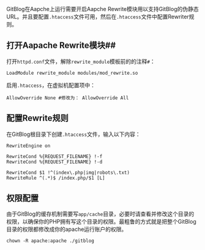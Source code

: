 <!--
author: jockchou
date: 2015-07-22
title: 在Apache上运行GitBlog
images: http://pingodata.qiniudn.com/cube12.jpg
tags: GitBlog
category: GitBlog
status: publish
summary: GitBlog在Aapche上运行需要开启Aapche Rewrite模块以支持GitBlog的伪静态URL。并且要配置.htaccess文件可用，然后在.htaccess文件中配置Rewriter规则。
-->

GitBlog在Aapche上运行需要开启Aapche Rewrite模块用以支持GitBlog的伪静态URL。并且要配置`.htaccess`文件可用，然后在`.htaccess`文件中配置Rewriter规则。


## 打开Aapache Rewrite模块##


打开`httpd.conf`文件，解除`rewrite_module`模板前的的注释`#`：

```
LoadModule rewrite_module modules/mod_rewrite.so
```

启用`.htaccess`，在虚拟机配置项中：

```
AllowOverride None #修改为： AllowOverride All
```

## 配置Rewrite规则 ##

在GitBlog根目录下创建`.htaccess`文件，输入以下内容：

```
RewriteEngine on

RewriteCond %{REQUEST_FILENAME} !-f
RewriteCond %{REQUEST_FILENAME} !-d

RewriteCond $1 !^(index\.php|img|robots\.txt)
RewriteRule ^(.*)$ /index.php/$1 [L]
```

## 权限配置 ##

由于GitBlog的缓存机制需要写`app/cache`目录，必要时请查看并修改这个目录的权限，以确保你的PHP拥有写这个目录的权限。最粗鲁的方式就是把整个GitBlog目录的权限都修改成你的apache运行账户的权限。

```
chown -R apache:apache ./gitblog
```